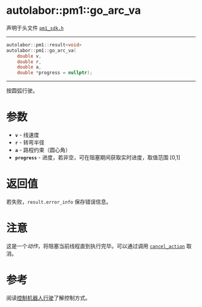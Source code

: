# autolabor::pm1::go_arc_va

声明于头文件 [`pm1_sdk.h`](https://github.com/autolaborcenter/pm1_sdk/blob/master/src/main/pm1_sdk.h)

------

```c++
autolabor::pm1::result<void>
autolabor::pm1::go_arc_va(
    double v,
    double r,
    double a,
    double *progress = nullptr);
```

------

按圆弧行驶。

# 参数

- **`v`** - 线速度
- **`r`** - 转弯半径
- **`a`** - 路程约束（圆心角）
- **`progress`** - 进度，若非空，可在阻塞期间获取实时进度，取值范围 [0,1]

# 返回值

若失败，`result.error_info` 保存错误信息。

# 注意

这是一个*动作*，将阻塞当前线程直到执行完毕。可以通过调用 [`cancel_action`](cancel_action) 取消。

# 参考

阅读[控制机器人行驶](../../concepts/drive)了解控制方式。